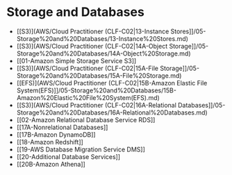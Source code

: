# Storage and Databases

- [[S3)](AWS/Cloud Practitioner (CLF-C02|13-Instance Stores]]/05-Storage%20and%20Databases/13-Instance%20Stores.md)
- [[S3)](AWS/Cloud Practitioner (CLF-C02|14A-Object Storage]]/05-Storage%20and%20Databases/14A-Object%20Storage.md)
- [[01-Amazon Simple Storage Service S3]]
- [[S3)](AWS/Cloud Practitioner (CLF-C02|15A-File Storage]]/05-Storage%20and%20Databases/15A-File%20Storage.md)
- [[EFS)](AWS/Cloud Practitioner (CLF-C02|15B-Amazon Elastic File System(EFS)]]/05-Storage%20and%20Databases/15B-Amazon%20Elastic%20File%20System(EFS).md)
- [[S3)](AWS/Cloud Practitioner (CLF-C02|16A-Relational Databases]]/05-Storage%20and%20Databases/16A-Relational%20Databases.md)
- [[02-Amazon Relational Database Service RDS]]
- [[17A-Nonrelational Databases]]
- [[17B-Amazon DynamoDB]]
- [[18-Amazon Redshift]]
- [[19-AWS Database Migration Service DMS]]
- [[20-Additional Database Services]]
- [[20B-Amazon Athena]]